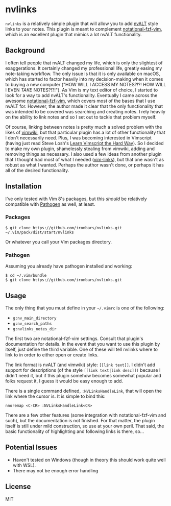 # nvlinks

`nvlinks` is a relatively simple plugin that will allow you to add
[nvALT](https://brettterpstra.com/projects/nvalt/) style links to your notes.
This plugin is meant to complement
[notational-fzf-vim](https://github.com/alok/notational-fzf-vim), which is an
excellent plugin that mimics a lot nvALT functionality.  

## Background

I often tell people that nvALT changed my life, which is only the slightest of
exaggerations.  It certainly changed my professional life, greatly easing my
note-taking workflow.  The only issue is that it is only available on macOS,
which has started to factor heavily into my decision-making when it comes to
buying a new computer ("HOW WILL I ACCESS MY NOTES?!?!  HOW WILL I EVEN _TAKE_
NOTES?!?!").  As Vim is my text editor of choice, I started to look for a way to
add nvALT's functionality.  Eventually I came across the awesome
[notational-fzf-vim](https://github.com/alok/notational-fzf-vim), which covers
most of the bases that I use nvALT for.  However, the author made it clear that
the only functionality that was intended to be covered was searching and
creating notes.  I rely heavily on the ability to link notes and so I set out to
tackle that problem myself.

Of course, linking between notes is pretty much a solved problem with the likes
of [vimwiki](https://github.com/vimwiki/vimwiki), but that particular plugin has
a lot of other functionality that I don't necessarily need.  Plus, I was
becoming interested in Vimscript (having just read Steve Losh's [Learn Vimscript
the Hard Way](http://learnvimscriptthehardway.stevelosh.com/)).  So I decided to
make my own plugin, shamelessly stealing from vimwiki, adding and removing
things as necessary.  I also used a few ideas from another plugin that I thought
had most of what I needed ([vim-links](https://github.com/crbinz/vim-links)),
but that one wasn't as robust as what I wanted.  Perhaps the author wasn't done,
or perhaps it has all of the desired functionality.

## Installation

I've only tested with Vim 8's packages, but this _should_ be relatively
compatible with [Pathogen](https://github.com/tpope/vim-pathogen) as well, at
least.  

### Packages

```
$ git clone https://github.com/ironbars/nvlinks.git
~/.vim/pack/dist/start/nvlinks
```

Or whatever you call your Vim packages directory.

### Pathogen

Assuming you already have pathogen installed and working:  

```
$ cd ~/.vim/bundle
$ git clone https://github.com/ironbars/nvlinks.git
```

## Usage

The only thing that you must define in your `~/.vimrc` is one of the following:

* `g:nv_main_directory`
* `g:nv_search_paths`
* `g:nvlinks_notes_dir`

The first two are notational-fzf-vim settings.  Consult that plugin's
documentation for details.  In the event that you want to use this plugin by
itself, just define the third variable.  One of these will tell nvlinks where to
link to in order to either open or create links.

The link format is nvALT (and vimwiki) style: `[[link text]]`.  I didn't add
support for descriptions (of the style `[[link text|link desc]])` because I
didn't need it, but if this plugin somehow becomes somewhat popular and folks
request it, I guess it would be easy enough to add.

There is a single command defined, `:NVLinksHandleLink`, that will open the link
where the cursor is.  It is simple to bind this:  

```
nnoremap <C-CR> :NVLinksHandleLink<CR>
```

There are a few other features (some integration with notational-fzf-vim and
such), but the documentation is not finished.  For that matter, the plugin
itself is still under mild construction, so use at your own peril.  That said,
the basic functionality of highlighting and following links is there, so...

## Potential Issues

* Haven't tested on Windows (though in theory this should work quite well with
  WSL).
* There may not be enough error handling

## License

MIT

